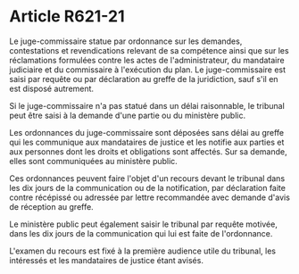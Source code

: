 # Article R621-21

Le juge-commissaire statue par ordonnance sur les demandes, contestations et revendications relevant de sa compétence ainsi que sur les réclamations formulées contre les actes de l'administrateur, du mandataire judiciaire et du commissaire à l'exécution du plan. Le juge-commissaire est saisi par requête ou par déclaration au greffe de la juridiction, sauf s'il en est disposé autrement.

Si le juge-commissaire n'a pas statué dans un délai raisonnable, le tribunal peut être saisi à la demande d'une partie ou du ministère public.

Les ordonnances du juge-commissaire sont déposées sans délai au greffe qui les communique aux mandataires de justice et les notifie aux parties et aux personnes dont les droits et obligations sont affectés. Sur sa demande, elles sont communiquées au ministère public.

Ces ordonnances peuvent faire l'objet d'un recours devant le tribunal dans les dix jours de la communication ou de la notification, par déclaration faite contre récépissé ou adressée par lettre recommandée avec demande d'avis de réception au greffe.

Le ministère public peut également saisir le tribunal par requête motivée, dans les dix jours de la communication qui lui est faite de l'ordonnance.

L'examen du recours est fixé à la première audience utile du tribunal, les intéressés et les mandataires de justice étant avisés.
